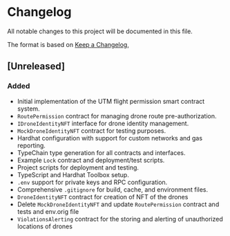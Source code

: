 # Changelog

All notable changes to this project will be documented in this file.

The format is based on [Keep a Changelog](https://keepachangelog.com/en/1.0.0/),

## [Unreleased]

### Added

- Initial implementation of the UTM flight permission smart contract system.
- `RoutePermission` contract for managing drone route pre-authorization.
- `IDroneIdentityNFT` interface for drone identity management.
- `MockDroneIdentityNFT` contract for testing purposes.
- Hardhat configuration with support for custom networks and gas reporting.
- TypeChain type generation for all contracts and interfaces.
- Example `Lock` contract and deployment/test scripts.
- Project scripts for deployment and testing.
- TypeScript and Hardhat Toolbox setup.
- `.env` support for private keys and RPC configuration.
- Comprehensive `.gitignore` for build, cache, and environment files.
- `DroneIdentityNFT` contract for creation of NFT of the drones
- Delete `MockDroneIdentityNFT` and update `RoutePermission` contract and tests and env.orig file
- `ViolationsAlerting` contract for the storing and alerting of unauthorized locations of drones